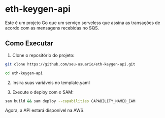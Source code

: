 # eth-keygen-api

Este é um projeto Go que um serviço serveless que assina as transações de acordo com as mensagens recebidas no SQS.

## Como Executar

1. Clone o repositório do projeto:

```bash
git clone https://github.com/seu-usuario/eth-keygen-api.git
```

```bash
cd eth-keygen-api
```

2. Insira suas variáveis no template.yaml

3. Execute o deploy com o SAM:

```bash
sam build && sam deploy --capabilities CAPABILITY_NAMED_IAM
```

Agora, a API estará disponível na AWS.
